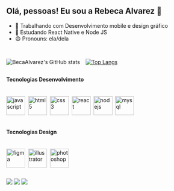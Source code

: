## Olá, pessoas! Eu sou a Rebeca Alvarez 👋

- 🔭 Trabalhando com Desenvolvimento mobile e design gráfico
- 🌱 Estudando React Native e Node JS
- 😄 Pronouns: ela/dela
<br>

![BecaAlvarez's GitHub stats](https://github-readme-stats.vercel.app/api?username=BecaAlvarez&show_icons=true&theme=great-gatsby&count_private=true) &ensp; [![Top Langs](https://github-readme-stats.vercel.app/api/top-langs/?username=BecaAlvarez&langs_count=8&layout=compact&theme=great-gatsby)](https://github.com/BecaAlvarez/github-readme-stats)

##

#### Tecnologias Desenvolvimento
<div style="display: inline_block"><br>
  <img align="center" alt="javascript" src="https://cdn.jsdelivr.net/gh/devicons/devicon/icons/javascript/javascript-plain.svg" width="50px"/>&nbsp;
  <img align="center" alt="html5" src="https://cdn.jsdelivr.net/gh/devicons/devicon/icons/html5/html5-plain-wordmark.svg" width="50px"/>&nbsp;
  <img align="center" alt="css3" src="https://cdn.jsdelivr.net/gh/devicons/devicon/icons/css3/css3-plain-wordmark.svg" width="50px"/>&nbsp;
  <img align="center" alt="react" src="https://cdn.jsdelivr.net/gh/devicons/devicon/icons/react/react-original-wordmark.svg" width="50px"/>&nbsp;        
  <img align="center" alt="nodejs" src="https://cdn.jsdelivr.net/gh/devicons/devicon/icons/nodejs/nodejs-original.svg" width="50px"/>&nbsp;
  <img align="center" alt="mysql" src="https://cdn.jsdelivr.net/gh/devicons/devicon/icons/mysql/mysql-plain-wordmark.svg" width="50px"/>
</div>
<br>

#### Tecnologias Design
<div style="display: inline_block"><br>
  <img  align="center" alt="figma" src="https://cdn.jsdelivr.net/gh/devicons/devicon/icons/figma/figma-original.svg" width="50px"/>&nbsp;         
  <img align="center" alt="illustrator" src="https://cdn.jsdelivr.net/gh/devicons/devicon/icons/illustrator/illustrator-plain.svg" width="50px"/>&nbsp;
  <img align="center" alt="photoshop" src="https://cdn.jsdelivr.net/gh/devicons/devicon/icons/photoshop/photoshop-plain.svg" width="50px"/>
</div>                          

##
<div>
  <a href="" target="_blank"><img src="https://img.shields.io/badge/Gmail-D14836?style=for-the-badge&logo=gmail&logoColor=white" target="_blank"/></a>
  <a href="" target="_blank"><img src="https://img.shields.io/badge/LinkedIn-0077B5?style=for-the-badge&logo=linkedin&logoColor=white" target="_blank"/></a>
  <a href="" target="_blank"><img src="https://img.shields.io/badge/-Behance-blue?style=for-the-badge&logo=behance&logoColor=white" target="_blank"/></a>
</div>

